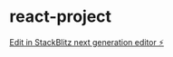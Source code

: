 # react-project

[Edit in StackBlitz next generation editor ⚡️](https://stackblitz.com/~/github.com/Kirra30amick/react-project)